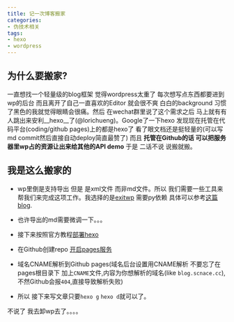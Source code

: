 ```yaml
---
title: 记一次博客搬家
categories:
- 伪技术相关
tags:
- hexo
- wordpress
---
```


## 为什么要搬家?
一直想找一个轻量级的blog框架 觉得wordpress太重了 每次想写点东西都要进到wp的后台 而且离开了自己一直喜欢的Editor 就会很不爽 白白的background 习惯了黑色的我就觉得眼睛会很痛。然后 在wechat群里说了这个需求之后 马上就有有人跳出来安利__hexo__了(@lorichueng)。Google了一下hexo 发现现在托管在代码平台(coding/github pages)上的都是hexo了  看了眼文档还是挺轻量的(可以写md commit然后直接自动deploy简直最赞了) 而且  __托管在Github的话 可以把服务器里wp占的资源让出来给其他的API demo__  于是 二话不说 说搬就搬。

## 我是这么搬家的

* wp里倒是支持导出 但是 是xml文件 而非md文件。所以 我们需要一些工具来帮我们来完成这项工作。我选择的是[exitwp](https://github.com/thomasf/exitwp) 需要py依赖 具体可以参考[这篇blog](http://gsgundam.com/2015-01-30-export-posts-from-wordpress/).

* 也许导出的md需要微调一下。。。
* 接下来按照官方教程[部署hexo](https://hexo.io/zh-cn/docs/setup.html)
* 在Github创建repo [开启pages服务](https://pages.github.com/)
* 域名CNAME解析到Github pages(域名后台设置用CNAME解析 不要忘了在pages根目录下 加上`CNAME`文件,内容为你想解析的域名(like `blog.scnace.cc`),不然Github会报`404`,直接导致解析失败)
* 所以 接下来写文章只要`hexo g` `hexo d`就可以了。

不说了  我去卸wp去了。。。。 
